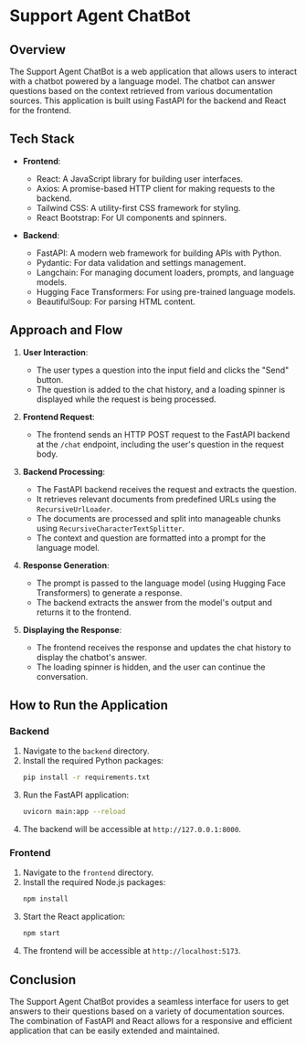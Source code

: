 # Support Agent ChatBot

## Overview
The Support Agent ChatBot is a web application that allows users to interact with a chatbot powered by a language model. The chatbot can answer questions based on the context retrieved from various documentation sources. This application is built using FastAPI for the backend and React for the frontend.

## Tech Stack
- **Frontend**: 
  - React: A JavaScript library for building user interfaces.
  - Axios: A promise-based HTTP client for making requests to the backend.
  - Tailwind CSS: A utility-first CSS framework for styling.
  - React Bootstrap: For UI components and spinners.

- **Backend**: 
  - FastAPI: A modern web framework for building APIs with Python.
  - Pydantic: For data validation and settings management.
  - Langchain: For managing document loaders, prompts, and language models.
  - Hugging Face Transformers: For using pre-trained language models.
  - BeautifulSoup: For parsing HTML content.

## Approach and Flow
1. **User Interaction**: 
   - The user types a question into the input field and clicks the "Send" button.
   - The question is added to the chat history, and a loading spinner is displayed while the request is being processed.

2. **Frontend Request**:
   - The frontend sends an HTTP POST request to the FastAPI backend at the `/chat` endpoint, including the user's question in the request body.

3. **Backend Processing**:
   - The FastAPI backend receives the request and extracts the question.
   - It retrieves relevant documents from predefined URLs using the `RecursiveUrlLoader`.
   - The documents are processed and split into manageable chunks using `RecursiveCharacterTextSplitter`.
   - The context and question are formatted into a prompt for the language model.

4. **Response Generation**:
   - The prompt is passed to the language model (using Hugging Face Transformers) to generate a response.
   - The backend extracts the answer from the model's output and returns it to the frontend.

5. **Displaying the Response**:
   - The frontend receives the response and updates the chat history to display the chatbot's answer.
   - The loading spinner is hidden, and the user can continue the conversation.

## How to Run the Application

### Backend
1. Navigate to the `backend` directory.
2. Install the required Python packages:
   ```bash
   pip install -r requirements.txt
   ```
3. Run the FastAPI application:
   ```bash
   uvicorn main:app --reload
   ```
4. The backend will be accessible at `http://127.0.0.1:8000`.

### Frontend
1. Navigate to the `frontend` directory.
2. Install the required Node.js packages:
   ```bash
   npm install
   ```
3. Start the React application:
   ```bash
   npm start
   ```
4. The frontend will be accessible at `http://localhost:5173`.

## Conclusion
The Support Agent ChatBot provides a seamless interface for users to get answers to their questions based on a variety of documentation sources. The combination of FastAPI and React allows for a responsive and efficient application that can be easily extended and maintained.
